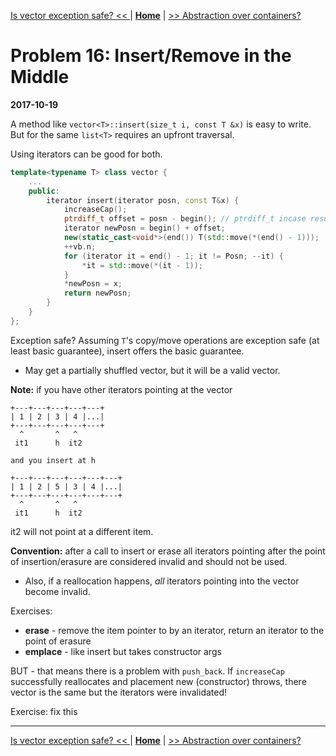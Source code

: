 [Is vector exception safe? << ](./problem_15.md) | [**Home**](../README.md) | [>> Abstraction over containers?](./problem_17.md) 

# Problem 16: Insert/Remove in the Middle
**2017-10-19**

A method like `vector<T>::insert(size_t i, const T &x)` is easy to write.  
But for the same `list<T>` requires an upfront traversal.

Using iterators can be good for both.

```C++
template<typename T> class vector {
    ...
    public:
        iterator insert(iterator posn, const T&x) {
            increaseCap();
            ptrdiff_t offset = posn - begin(); // ptrdiff_t incase result is negative (in general)
            iterator newPosn = begin() + offset;
            new(static_cast<void*>(end()) T(std::move(*(end() - 1)));
            ++vb.n;
            for (iterator it = end() - 1; it != Posn; --it) {
                *it = std::move(*(it - 1));
            }
            *newPosn = x;
            return newPosn;
        }
    }
};
```

Exception safe? Assuming `T`'s copy/move operations are exception safe (at least basic guarantee), insert offers the basic guarantee.
- May get a partially shuffled vector, but it will be a valid vector.

**Note:** if you have other iterators pointing at the vector

```
+---+---+---+---+---+  
| 1 | 2 | 3 | 4 |...|  
+---+---+---+---+---+  
  ^       ^   ^    
 it1      h  it2  

and you insert at h  

+---+---+---+---+---+---+  
| 1 | 2 | 5 | 3 | 4 |...|  
+---+---+---+---+---+---+  
  ^       ^   ^    
 it1      h  it2  
```

it2 will not point at a different item.

**Convention:** after a call to insert or erase all iterators pointing after the point of insertion/erasure are considered invalid and should not be used.
- Also, if a reallocation happens, _all_ iterators pointing into the vector become invalid.

Exercises: 
- **erase** - remove the item pointer to by an iterator, return an iterator to the point of erasure
- **emplace** - like insert but takes constructor args

BUT - that means there is a problem with `push_back`. If `increaseCap` successfully reallocates and placement new (constructor) throws, there vector is the same but the iterators were invalidated!

Exercise: fix this

---
[Is vector exception safe? << ](./problem_13.md) | [**Home**](../README.md) | [>> Abstraction over containers?](./problem_17.md) 
